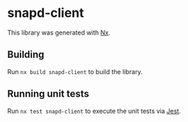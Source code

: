# snapd-client

This library was generated with [Nx](https://nx.dev).

## Building

Run `nx build snapd-client` to build the library.

## Running unit tests

Run `nx test snapd-client` to execute the unit tests via [Jest](https://jestjs.io).

